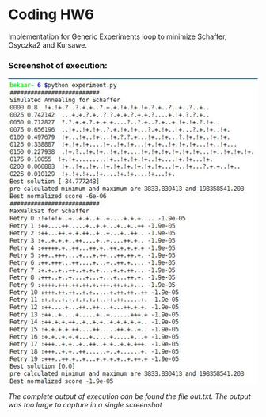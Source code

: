 # Coding HW6

Implementation for Generic Experiments loop to minimize Schaffer, Osyczka2 and Kursawe.

### Screenshot of execution:

[![EXP\_LOOP](https://github.com/WintersLt/fss16ppp/blob/master/code/6/hw6_schaffer.JPG)](#ExperimentLoop)

*The complete output of execution can be found the file out.txt. The output was too large to capture in a single screenshot*
